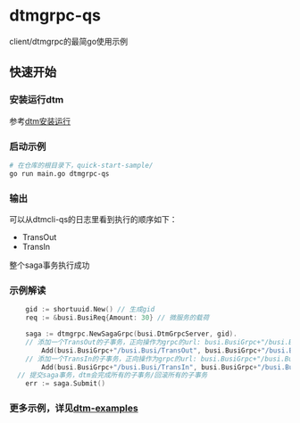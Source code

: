 # dtmgrpc-qs
client/dtmgrpc的最简go使用示例

## 快速开始

### 安装运行dtm

参考[dtm安装运行](https://dtm.pub/guide/install.html)

### 启动示例

``` bash
# 在仓库的根目录下，quick-start-sample/
go run main.go dtmgrpc-qs
```

### 输出

可以从dtmcli-qs的日志里看到执行的顺序如下：

- TransOut
- TransIn

整个saga事务执行成功

### 示例解读

``` GO
	gid := shortuuid.New() // 生成gid
	req := &busi.BusiReq{Amount: 30} // 微服务的载荷

	saga := dtmgrpc.NewSagaGrpc(busi.DtmGrpcServer, gid).
    // 添加一个TransOut的子事务，正向操作为grpc的url: busi.BusiGrpc+"/busi.Busi/TransOut"， 补偿操作类似
		Add(busi.BusiGrpc+"/busi.Busi/TransOut", busi.BusiGrpc+"/busi.Busi/TransOutRevert", req).
    // 添加一个TransIn的子事务，正向操作为grpc的url: busi.BusiGrpc+"/busi.Busi/TransIn"， 补偿操作类似
		Add(busi.BusiGrpc+"/busi.Busi/TransIn", busi.BusiGrpc+"/busi.Busi/TransInRevert", req)
  // 提交saga事务，dtm会完成所有的子事务/回滚所有的子事务
	err := saga.Submit()
```

### 更多示例，详见[dtm-examples](https://github.com/dtm-labs/dtm-examples)
